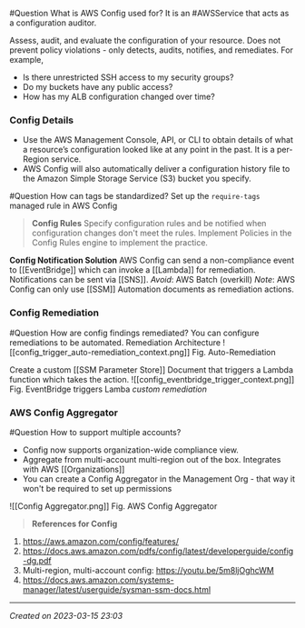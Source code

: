 #Question What is AWS Config used for?
It is an #AWSService that acts as a configuration auditor.

Assess, audit, and evaluate the configuration of your resource. 
Does not prevent policy violations - only detects, audits, notifies, and remediates.
For example,
- Is there unrestricted SSH access to my security groups?
- Do my buckets have any public access?
- How has my ALB configuration changed over time?


### Config Details
- Use the AWS Management Console, API, or CLI to obtain details of what a resource’s configuration looked like at any point in the past. It is a per-Region service.
- AWS Config will also automatically deliver a configuration history file to the Amazon Simple Storage Service (S3) bucket you specify.

#Question How can tags be standardized?
Set up the `require-tags` managed rule in AWS Config

> **Config Rules**
	Specify configuration rules and be notified when configuration changes don't meet the rules.
	Implement Policies in the Config Rules engine to implement the practice.

**Config Notification Solution**
AWS Config can send a non-compliance event to [[EventBridge]] which can invoke a [[Lambda]] for remediation. Notifications can be sent via [[SNS]].
*Avoid*: AWS Batch (overkill)
*Note*: AWS Config can only use [[SSM]] Automation documents as remediation actions.

### Config Remediation

#Question How are config findings remediated?
You can configure remediations to be automated.
Remediation Architecture
![[config_trigger_auto-remediation_context.png]]
Fig. Auto-Remediation

Create a custom [[SSM Parameter Store]] Document that triggers a Lambda function which takes the action.
![[config_eventbridge_trigger_context.png]]
Fig. EventBridge triggers Lamba *custom remediation*

### AWS Config Aggregator

#Question How to support multiple accounts?

- Config now supports organization-wide compliance view.
- Aggregate from multi-account multi-region out of the box. Integrates with AWS [[Organizations]]
- You can create a Config Aggregator in the Management Org - that way it won't be required to set up permissions

![[Config Aggregator.png]]
Fig. AWS Config Aggregator

> 
> **References for Config**
1.  https://aws.amazon.com/config/features/
2. https://docs.aws.amazon.com/pdfs/config/latest/developerguide/config-dg.pdf
3. Multi-region, multi-account config: https://youtu.be/5m8ljOghcWM
4. https://docs.aws.amazon.com/systems-manager/latest/userguide/sysman-ssm-docs.html

---
*Created on 2023-03-15 23:03*
